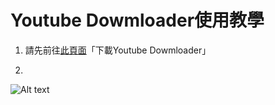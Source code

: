 # Youtube Dowmloader使用教學
1. 請先前往[此頁面](https://github.com/AllenXiao1230/yt_download/blob/main/README.md)「下載Youtube Dowmloader」

2.
![Alt text](/path/to/img.jpg)
